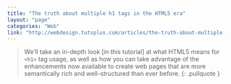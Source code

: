 ```yaml
---
title: "The truth about multiple h1 tags in the HTML5 era"
layout: "page"
categories: "Web"
link: "http://webdesign.tutsplus.com/articles/the-truth-about-multiple-h1-tags-in-the-html5-era--webdesign-16824"
---
```


> We'll take an in-depth look [in this tutorial] at what HTML5 means for `<h1>` tag usage, as well as how you can take advantage of the enhancements now available to create web pages that are more semantically rich and well-structured than ever before.
{: .pullquote }
